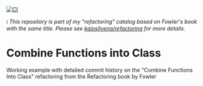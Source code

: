 [![CI](https://github.com/kaiosilveira/combine-functions-into-class-refactoring/actions/workflows/ci.yml/badge.svg)](https://github.com/kaiosilveira/combine-functions-into-class-refactoring/actions/workflows/ci.yml)

ℹ️ _This repository is part of my "refactoring" catalog based on Fowler's book with the same title. Please see [kaiosilveira/refactoring](https://github.com/kaiosilveira/refactoring) for more details._

# Combine Functions into Class

Working example with detailed commit history on the "Combine Functions Into Class" refactoring from the Refactoring book by Fowler
